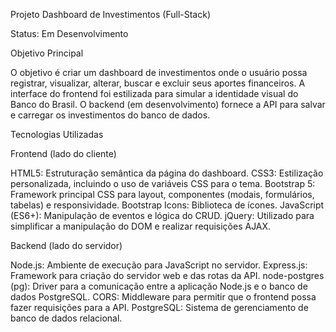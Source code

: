 Projeto Dashboard de Investimentos (Full-Stack)

Status: Em Desenvolvimento

Objetivo Principal

O objetivo é criar um dashboard de investimentos onde o usuário possa registrar, visualizar, alterar, buscar e excluir seus aportes financeiros. A interface do frontend foi estilizada para simular a identidade visual do Banco do Brasil. O backend (em desenvolvimento) fornece a API para salvar e carregar os investimentos do banco de dados.

Tecnologias Utilizadas

Frontend (lado do cliente)

HTML5: Estruturação semântica da página do dashboard.
CSS3: Estilização personalizada, incluindo o uso de variáveis CSS para o tema.
Bootstrap 5: Framework principal CSS para layout, componentes (modais, formulários, tabelas) e responsividade.
Bootstrap Icons: Biblioteca de ícones.
JavaScript (ES6+): Manipulação de eventos e lógica do CRUD.
jQuery: Utilizado para simplificar a manipulação do DOM e realizar requisições AJAX.

Backend (lado do servidor)

Node.js: Ambiente de execução para JavaScript no servidor.
Express.js: Framework para criação do servidor web e das rotas da API.
node-postgres (pg): Driver para a comunicação entre a aplicação Node.js e o banco de dados PostgreSQL.
CORS: Middleware para permitir que o frontend possa fazer requisições para a API.
PostgreSQL: Sistema de gerenciamento de banco de dados relacional.
